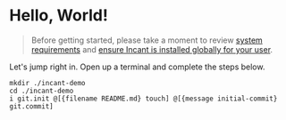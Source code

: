 # Hello, World!

> Before getting started, please take a moment to review [system requirements](../reference/System_Requirements.md) and [ensure Incant is installed globally for your user](../reference/Installation.md).

Let's jump right in. Open up a terminal and complete the steps below.

```
mkdir ./incant-demo
cd ./incant-demo
i git.init @[{filename README.md} touch] @[{message initial-commit} git.commit]
```
